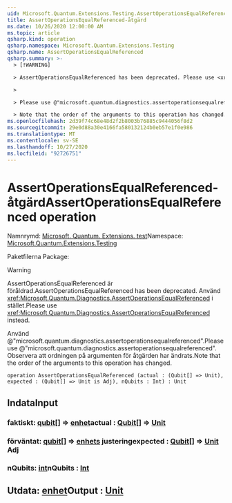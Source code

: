 ```yaml
---
uid: Microsoft.Quantum.Extensions.Testing.AssertOperationsEqualReferenced
title: AssertOperationsEqualReferenced-åtgärd
ms.date: 10/26/2020 12:00:00 AM
ms.topic: article
qsharp.kind: operation
qsharp.namespace: Microsoft.Quantum.Extensions.Testing
qsharp.name: AssertOperationsEqualReferenced
qsharp.summary: >-
  > [!WARNING]

  > AssertOperationsEqualReferenced has been deprecated. Please use <xref:Microsoft.Quantum.Diagnostics.AssertOperationsEqualReferenced> instead.

  >

  > Please use @"microsoft.quantum.diagnostics.assertoperationsequalreferenced".

  > Note that the order of the arguments to this operation has changed.
ms.openlocfilehash: 2d39f74c68e48d2f2b8003b76885c9444056f8d2
ms.sourcegitcommit: 29e0d88a30e4166fa580132124b0eb57e1f0e986
ms.translationtype: MT
ms.contentlocale: sv-SE
ms.lasthandoff: 10/27/2020
ms.locfileid: "92726751"
---
```

# <a name="assertoperationsequalreferenced-operation"></a><span data-ttu-id="930a9-102">AssertOperationsEqualReferenced-åtgärd</span><span class="sxs-lookup"><span data-stu-id="930a9-102">AssertOperationsEqualReferenced operation</span></span>

<span data-ttu-id="930a9-103">Namnrymd: [Microsoft. Quantum. Extensions. test](xref:Microsoft.Quantum.Extensions.Testing)</span><span class="sxs-lookup"><span data-stu-id="930a9-103">Namespace: [Microsoft.Quantum.Extensions.Testing](xref:Microsoft.Quantum.Extensions.Testing)</span></span>

<span data-ttu-id="930a9-104">Paketfilerna [](https://nuget.org/packages/)</span><span class="sxs-lookup"><span data-stu-id="930a9-104">Package: [](https://nuget.org/packages/)</span></span>


> [!WARNING]
> <span data-ttu-id="930a9-105">AssertOperationsEqualReferenced är föråldrad.</span><span class="sxs-lookup"><span data-stu-id="930a9-105">AssertOperationsEqualReferenced has been deprecated.</span></span> <span data-ttu-id="930a9-106">Använd <xref:Microsoft.Quantum.Diagnostics.AssertOperationsEqualReferenced> i stället.</span><span class="sxs-lookup"><span data-stu-id="930a9-106">Please use <xref:Microsoft.Quantum.Diagnostics.AssertOperationsEqualReferenced> instead.</span></span>
>
> <span data-ttu-id="930a9-107">Använd @"microsoft.quantum.diagnostics.assertoperationsequalreferenced".</span><span class="sxs-lookup"><span data-stu-id="930a9-107">Please use @"microsoft.quantum.diagnostics.assertoperationsequalreferenced".</span></span>
> <span data-ttu-id="930a9-108">Observera att ordningen på argumenten för åtgärden har ändrats.</span><span class="sxs-lookup"><span data-stu-id="930a9-108">Note that the order of the arguments to this operation has changed.</span></span>



```qsharp
operation AssertOperationsEqualReferenced (actual : (Qubit[] => Unit), expected : (Qubit[] => Unit is Adj), nQubits : Int) : Unit
```


## <a name="input"></a><span data-ttu-id="930a9-109">Indata</span><span class="sxs-lookup"><span data-stu-id="930a9-109">Input</span></span>

### <a name="actual--qubit--unit"></a><span data-ttu-id="930a9-110">faktiskt: [qubit](xref:microsoft.quantum.lang-ref.qubit)[] => [enhet](xref:microsoft.quantum.lang-ref.unit)</span><span class="sxs-lookup"><span data-stu-id="930a9-110">actual : [Qubit](xref:microsoft.quantum.lang-ref.qubit)[] => [Unit](xref:microsoft.quantum.lang-ref.unit)</span></span> 




### <a name="expected--qubit--unit-adj"></a><span data-ttu-id="930a9-111">förväntat: [qubit](xref:microsoft.quantum.lang-ref.qubit)[] => [enhets](xref:microsoft.quantum.lang-ref.unit) justering</span><span class="sxs-lookup"><span data-stu-id="930a9-111">expected : [Qubit](xref:microsoft.quantum.lang-ref.qubit)[] => [Unit](xref:microsoft.quantum.lang-ref.unit) Adj</span></span>




### <a name="nqubits--int"></a><span data-ttu-id="930a9-112">nQubits: [int](xref:microsoft.quantum.lang-ref.int)</span><span class="sxs-lookup"><span data-stu-id="930a9-112">nQubits : [Int](xref:microsoft.quantum.lang-ref.int)</span></span>





## <a name="output--unit"></a><span data-ttu-id="930a9-113">Utdata: [enhet](xref:microsoft.quantum.lang-ref.unit)</span><span class="sxs-lookup"><span data-stu-id="930a9-113">Output : [Unit](xref:microsoft.quantum.lang-ref.unit)</span></span>

